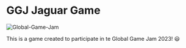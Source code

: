 # GGJ Jaguar Game


![Global-Game-Jam](https://user-images.githubusercontent.com/56619610/215666251-c1c02c2c-f169-44c8-a032-42bea8f883c1.jpg)

This is a game created to participate in te  Global Game Jam 2023! 😃
